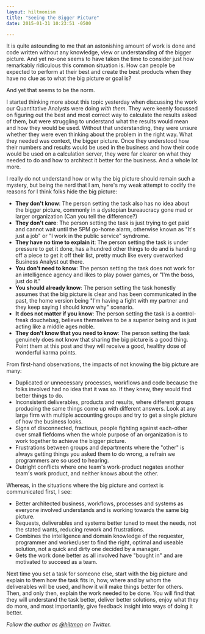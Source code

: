 ```yaml
---
layout: hiltmonism
title: "Seeing the Bigger Picture"
date: 2015-01-31 10:23:51 -0500

---
```


It is quite astounding to me that an astonishing amount of work is done and code written without any knowledge, view or understanding of the bigger picture. And yet no-one seems to have taken the time to consider just how remarkably ridiculous this common situation is. How can people be expected to perform at their best and create the best products when they have no clue as to what the big picture or goal is?

And yet that seems to be the norm.

I started thinking more about this topic yesterday when discussing the work our Quantitative Analysts were doing *with them*. They were keenly focussed on figuring out the best and most correct way to calculate the results asked of them, but were struggling to understand what the results would mean and how they would be used. Without that understanding, they were unsure whether they were even thinking about the problem in the right way. What they needed was context, the bigger picture. Once they understood how their numbers and results would be used in the business and how their code would be used on a calculation server, they were far clearer on what they needed to do and how to architect it better for the business. And a whole lot more.

I really do not understand how or why the big picture should remain such a mystery, but being the nerd that I am, here's my weak attempt to codify the reasons for I think folks hide the big picture:

* **They don't know**: The person setting the task also has no idea about the bigger picture, commonly in a dystopian bureaucracy gone mad or larger organization (Can you tell the difference?)
* **They don't care**: The person setting the task is just trying to get paid and cannot wait until the 5PM go-home alarm, otherwise known as "It's just a job" or "I work in the public service" syndrome.
* **They have no time to explain it**: The person setting the task is under pressure to get it done, has a hundred other things to do and is handing off a piece to get it off their list, pretty much like every overworked Business Analyst out there.
* **You don't need to know**: The person setting the task does not work for an intelligence agency and likes to play power games, or "I'm the boss, just do it."
* **You should already know**: The person setting the task honestly assumes that the big picture is clear and has been communicated in the past, the home version being "I'm having a fight with my partner and they keep saying I should know why" scenario.
* **It does not matter if you know**: The person setting the task is a control-freak douchebag, believes themselves to be a superior being and is just acting like a middle ages noble.
* **They don't know that you need to know**: The person setting the task genuinely does not know that sharing the big picture is a good thing. Point them at this post and they will receive a good, healthy dose of wonderful karma points.

From first-hand observations, the impacts of not knowing the big picture are many:

* Duplicated or unnecessary processes, workflows and code because the folks involved had no idea that it was so. If they knew, they would find better things to do.
* Inconsistent deliverables, products  and results, where different groups producing the same things come up with different answers. Look at any large firm with multiple accounting groups and try to get a single picture of how the business looks.
* Signs of disconnected, fractious, people fighting against each-other over small fiefdoms when the whole purpose of an organization is to work together to achieve the bigger picture.
* Frustrations between groups and departments where the "other" is always getting things you asked them to do wrong, a refrain we programmers are so used to hearing.
* Outright conflicts where one team's work-product negates another team's work product, and neither knows about the other.

Whereas, in the situations where the big picture and context is communicated first, I see:

* Better architected business, workflows, processes and systems as everyone involved understands and is working towards the same big picture.
* Requests, deliverables and systems better tuned to meet the needs, not the stated wants, reducing rework and frustrations.
* Combines the intelligence and domain knowledge of the requester, programmer and worker/user to find the right, optimal and useable solution, not a quick and dirty one decided by a manager.
* Gets the work done better as all involved have "bought in" and are motivated to succeed as a team.

Next time you set a task for someone else, start with the big picture and explain to them how the task fits in, how, where and by whom the deliverables will be used, and how it will make things better for others. Then, and only then, explain the work needed to be done. You will find that they will understand the task better, deliver better solutions, enjoy what they do more, and most importantly, give feedback insight into ways of doing it better.

*Follow the author as [@hiltmon](https://twitter.com/hiltmon) on Twitter.*
